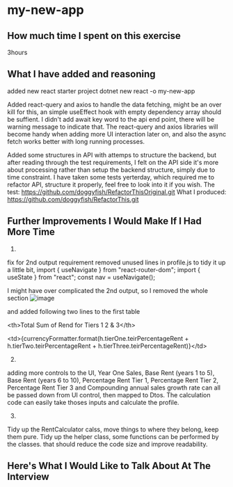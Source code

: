 # my-new-app
## How much time I spent on this exercise
3hours

## What I have added and reasoning
added new react starter project
dotnet new react -o my-new-app

Added react-query and axios to handle the data fetching, might be an over kill for this, 
an simple useEffect hook with empty dependency array should be suffient. 
I didn't add await key word to the api end point, there will be warning message to indicate that.
The react-query and axios libraries will become handy when adding more UI interaction later on, 
and also the async fetch works better with long running processes. 

Added some structures in API with attemps to structure the backend, but after reading through the test requirements,
I felt on the API side it's more about processing rather than setup the backend structure, simply due to time constraint.
I have taken some tests yerterday, which required me to refactor API, structure it properly, feel free to look into it if you wish.
The test: https://github.com/doggyfish/RefactorThisOriginal.git
What I produced: https://github.com/doggyfish/RefactorThis.git

## Further Improvements I Would Make If I Had More Time
1.
fix for 2nd output requirement
removed unused lines in profile.js to tidy it up a little bit, 
import { useNavigate } from "react-router-dom";
import { useState } from "react";
const nav = useNavigate();

I might have over complicated the 2nd output, so I removed the whole section
![image](https://user-images.githubusercontent.com/3989272/204757625-56c3ec3a-39ac-41fc-95e1-8f96616f6eee.png)

and added following two lines to the first table

\<th\>Total Sum of Rend for Tiers 1 2 & 3\</th\>

\<td\>{currencyFormatter.format(h.tierOne.teirPercentageRent + h.tierTwo.teirPercentageRent + h.tierThree.teirPercentageRent)}\</td\>

2. 
adding more controls to the UI, Year One Sales, Base Rent (years 1 to 5), Base Rent (years 6 to 10), Percentage Rent Tier 1,
Percentage Rent Tier 2, Percentage Rent Tier 3 and Compounding annual sales growth rate can all be passed down from UI control,
then mapped to Dtos. 
The calculation code can easily take thoses inputs and calculate the profile.

3.
Tidy up the RentCalculator calss, move things to where they belong, keep them pure.
Tidy up the helper class, some functions can be performed by the classes. that should reduce the code size and improve readability.

## Here's What I Would Like to Talk About At The Interview

